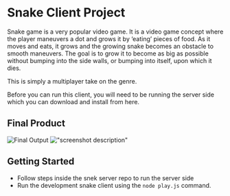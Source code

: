 # Snake Client Project

Snake game is a very popular video game. It is a video game concept where the player maneuvers a dot and grows it by ‘eating’ pieces of food. As it moves and eats, it grows and the growing snake becomes an obstacle to smooth maneuvers. The goal is to grow it to become as big as possible without bumping into the side walls, or bumping into itself, upon which it dies.

This is simply a multiplayer take on the genre.

Before you can run this client, you will need to be running the server side which you can download and install from here. 

## Final Product

![Final Output](C:\Users\User\OneDrive\Pictures\Screenshots\snakeGame.jpg)
!["screenshot description"](#)


## Getting Started

- Follow steps inside the snek server repo to run the server side
- Run the development snake client using the `node play.js` command.